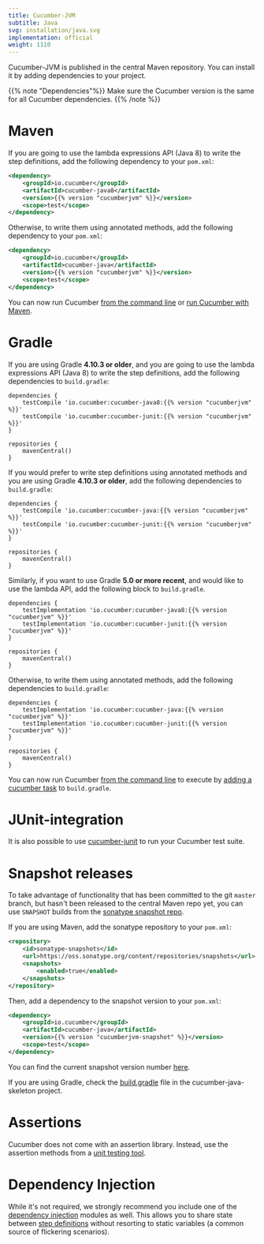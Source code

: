 ```yaml
---
title: Cucumber-JVM
subtitle: Java
svg: installation/java.svg
implementation: official
weight: 1110
---
```

Cucumber-JVM is published in the central Maven repository.
You can install it by adding dependencies to your project.

{{% note "Dependencies"%}}
Make sure the Cucumber version is the same for all Cucumber dependencies.
{{% /note %}}

# Maven

If you are going to use the lambda expressions API (Java 8) to write the step
definitions, add the following dependency to your  `pom.xml`:

```xml
<dependency>
    <groupId>io.cucumber</groupId>
    <artifactId>cucumber-java8</artifactId>
    <version>{{% version "cucumberjvm" %}}</version>
    <scope>test</scope>
</dependency>
```

Otherwise, to write them using annotated methods, add the following dependency to your  `pom.xml`:

```xml
<dependency>
    <groupId>io.cucumber</groupId>
    <artifactId>cucumber-java</artifactId>
    <version>{{% version "cucumberjvm" %}}</version>
    <scope>test</scope>
</dependency>
```

You can now run Cucumber [from the command line](/cucumber/api/#from-the-command-line) or [run Cucumber with Maven](/tools/java#maven).

# Gradle

If you are using Gradle **4.10.3 or older**, and you are going to use the lambda expressions API (Java 8) to write the step
definitions, add the following dependencies to `build.gradle`:


```
dependencies {
    testCompile 'io.cucumber:cucumber-java8:{{% version "cucumberjvm" %}}'
    testCompile 'io.cucumber:cucumber-junit:{{% version "cucumberjvm" %}}'
}

repositories {
    mavenCentral()
}
```

If you would prefer to write step definitions using annotated methods and you are using Gradle **4.10.3 or older**, add the following dependencies to `build.gradle`:

```
dependencies {
    testCompile 'io.cucumber:cucumber-java:{{% version "cucumberjvm" %}}'
    testCompile 'io.cucumber:cucumber-junit:{{% version "cucumberjvm" %}}'
}

repositories {
    mavenCentral()
}
```

Similarly, if you want to use Gradle **5.0 or more recent**, and would like to use the lambda API, add the following block to `build.gradle`.
```
dependencies {
    testImplementation 'io.cucumber:cucumber-java8:{{% version "cucumberjvm" %}}'
    testImplementation 'io.cucumber:cucumber-junit:{{% version "cucumberjvm" %}}'
}

repositories {
    mavenCentral()
}
```

Otherwise, to write them using annotated methods, add the following dependencies to `build.gradle`:

```
dependencies {
    testImplementation 'io.cucumber:cucumber-java:{{% version "cucumberjvm" %}}'
    testImplementation 'io.cucumber:cucumber-junit:{{% version "cucumberjvm" %}}'
}

repositories {
    mavenCentral()
}
```

You can now run Cucumber [from the command line](/cucumber/api/#from-the-command-line) to execute by [adding a cucumber task](/tools/java#gradle) to `build.gradle`.

# JUnit-integration

It is also possible to use [cucumber-junit](/cucumber/api/#junit) to run your Cucumber test suite.

# Snapshot releases

To take advantage of functionality that has been committed to the git `master` branch, but hasn't been released to the central Maven repo yet, you can use `SNAPSHOT` builds from the [sonatype snapshot repo](https://oss.sonatype.org/content/repositories/snapshots/io/cucumber/).

If you are using Maven, add the sonatype repository to your `pom.xml`:

```xml
<repository>
    <id>sonatype-snapshots</id>
    <url>https://oss.sonatype.org/content/repositories/snapshots</url>
    <snapshots>
        <enabled>true</enabled>
    </snapshots>
</repository>
```

Then, add a dependency to the snapshot version to your `pom.xml`:

```xml
<dependency>
    <groupId>io.cucumber</groupId>
    <artifactId>cucumber-java</artifactId>
    <version>{{% version "cucumberjvm-snapshot" %}}</version>
    <scope>test</scope>
</dependency>
```

You can find the current snapshot version number [here](https://github.com/cucumber/cucumber-jvm/blob/master/pom.xml).

If you are using Gradle, check the [build.gradle](https://github.com/cucumber/cucumber-java-skeleton/blob/master/build.gradle) file in the cucumber-java-skeleton project.

# Assertions

Cucumber does not come with an assertion library. Instead, use the assertion methods
from a [unit testing tool](/cucumber/checking-assertions/#java).

# Dependency Injection

While it's not required, we strongly recommend you include one of the
[dependency injection](/cucumber/state/#dependency-injection) modules as well. This allows
you to share state between [step definitions](/cucumber/step-definitions)
without resorting to static variables (a common source of flickering scenarios).
